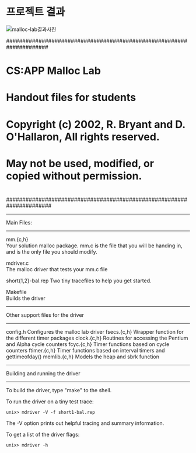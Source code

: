 # 프로젝트 결과
![malloc-lab결과사진](https://github.com/user-attachments/assets/4bcbd13e-9dda-42c6-b917-d4656a4c9db4)

#####################################################################
# CS:APP Malloc Lab
# Handout files for students
#
# Copyright (c) 2002, R. Bryant and D. O'Hallaron, All rights reserved.
# May not be used, modified, or copied without permission.
#
######################################################################

***********
Main Files:
***********

mm.{c,h}	
	Your solution malloc package. mm.c is the file that you
	will be handing in, and is the only file you should modify.

mdriver.c	
	The malloc driver that tests your mm.c file

short{1,2}-bal.rep
	Two tiny tracefiles to help you get started. 

Makefile	
	Builds the driver

**********************************
Other support files for the driver
**********************************

config.h	Configures the malloc lab driver
fsecs.{c,h}	Wrapper function for the different timer packages
clock.{c,h}	Routines for accessing the Pentium and Alpha cycle counters
fcyc.{c,h}	Timer functions based on cycle counters
ftimer.{c,h}	Timer functions based on interval timers and gettimeofday()
memlib.{c,h}	Models the heap and sbrk function

*******************************
Building and running the driver
*******************************
To build the driver, type "make" to the shell.

To run the driver on a tiny test trace:

	unix> mdriver -V -f short1-bal.rep

The -V option prints out helpful tracing and summary information.

To get a list of the driver flags:

	unix> mdriver -h

